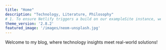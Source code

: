 ```yaml
---
title: "Home"
description: "Technology, Literature, Philosophy"
# 1. To ensure Netlify triggers a build on our exampleSite instance, we need to change a file in the exampleSite directory.
theme_version: '2.8.2'
featured_image: '/images/neom-unsplash.jpg'
---
```

Welcome to my blog, where technology insights meet real-world solutions!
